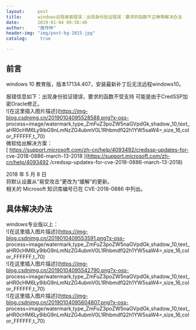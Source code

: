 ```yaml
---
layout:		post
title: 		windows远程桌面错误：出现身份验证错误：要求的函数不正确等解决办法
date: 		2019-01-04 09:56:46
author:		"唐传林"
header-img: "img/post-bg-2015.jpg"
catalog:	 true

---
```

##  前言

windows 10 教育版，版本17134.407，安装最新补丁后无法远程windows10。

报错信息如下：出现身份验证错误，要求的函数不受支持 可能是由于CredSSP加密Oracle修正。  
![在这里插入图片描述](https://img-blog.csdnimg.cn/20190104095528588.png?x-oss-
process=image/watermark,type_ZmFuZ3poZW5naGVpdGk,shadow_10,text_aHR0cHM6Ly9ibG9nLmNzZG4ubmV0L1RhbmdfQ2h1YW5saW4=,size_16,color_FFFFFF,t_70)  
微软给出解决方案：  
[ https://support.microsoft.com/zh-cn/help/4093492/credssp-updates-for-
cve-2018-0886-march-13-2018 ](https://support.microsoft.com/zh-cn/help/4093492
/credssp-updates-for-cve-2018-0886-march-13-2018)

2018 年 5 月 8 日  
将默认设置从“易受攻击”更改为“缓解”的更新。  
相关的 Microsoft 知识库编号已在 CVE-2018-0886 中列出。

##  具体解决办法

windows专业版以上：  
![在这里插入图片描述](https://img-blog.csdnimg.cn/2019010409553591.png?x-oss-
process=image/watermark,type_ZmFuZ3poZW5naGVpdGk,shadow_10,text_aHR0cHM6Ly9ibG9nLmNzZG4ubmV0L1RhbmdfQ2h1YW5saW4=,size_16,color_FFFFFF,t_70)  
![在这里插入图片描述](https://img-blog.csdnimg.cn/20190104095542790.png?x-oss-
process=image/watermark,type_ZmFuZ3poZW5naGVpdGk,shadow_10,text_aHR0cHM6Ly9ibG9nLmNzZG4ubmV0L1RhbmdfQ2h1YW5saW4=,size_16,color_FFFFFF,t_70)  
![在这里插入图片描述](https://img-blog.csdnimg.cn/20190104095604807.png?x-oss-
process=image/watermark,type_ZmFuZ3poZW5naGVpdGk,shadow_10,text_aHR0cHM6Ly9ibG9nLmNzZG4ubmV0L1RhbmdfQ2h1YW5saW4=,size_16,color_FFFFFF,t_70)

